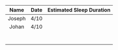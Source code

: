 
| Name  | Date  | Estimated Sleep Duration  |
|:-:|:-:|:-:|
| Joseph  | 4/10  |   |
| Johan  |  4/10 |   |
|   |   |   |
|   |   |   |
|   |   |   |
|   |   |   |
|   |   |   |
|   |   |   |
|   |   |   |
